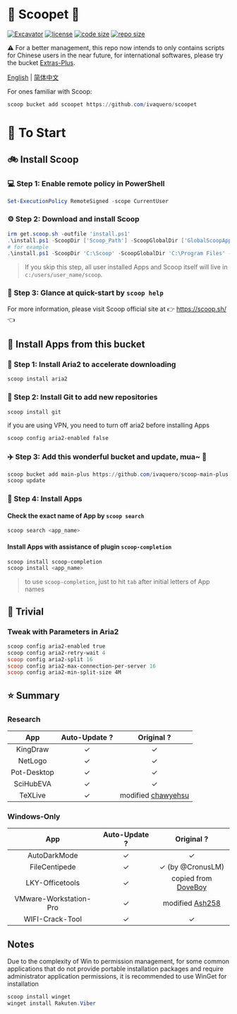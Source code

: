 # 🍨 Scoopet 🍨

[![Excavator](https://github.com/ivaquero/scoopet/actions/workflows/ci.yml/badge.svg)](https://github.com/ivaquero/scoopet/actions/workflows/ci.yml)
[![license](https://img.shields.io/github/license/ivaquero/scoopet)](https://github.com/ivaquero/scoopet/blob/master/LICENSE)
[![code size](https://img.shields.io/github/languages/code-size/ivaquero/scoopet.svg)](https://img.shields.io/github/languages/code-size/ivaquero/scoopet.svg)
[![repo size](https://img.shields.io/github/repo-size/ivaquero/scoopet.svg)](https://img.shields.io/github/repo-size/ivaquero/scoopet.svg)

⚠️ For a better management, this repo now intends to only contains scripts for Chinese users in the near future, for international softwares, please try the bucket [Extras-Plus](https://github.com/Scoopforge/Extras-Plus).

<p align="left">
<a href="README-EN.md">English</a> |
<a href="README.md">简体中文</a>
</p>

For ones familiar with Scoop:

```powershell
scoop bucket add scoopet https://github.com/ivaquero/scoopet
```

# 🏃 To Start

## 🚲 Install Scoop

### 💻 Step 1: Enable remote policy in PowerShell

```powershell
Set-ExecutionPolicy RemoteSigned -scope CurrentUser
```

### ⚙️ Step 2: Download and install Scoop

```powershell
irm get.scoop.sh -outfile 'install.ps1'
.\install.ps1 -ScoopDir ['Scoop_Path'] -ScoopGlobalDir ['GlobalScoopApps_Path'] -NoProxy
# for example
.\install.ps1 -ScoopDir 'C:\Scoop' -ScoopGlobalDir 'C:\Program Files' -NoProxy
```

> If you skip this step, all user installed Apps and Scoop itself will live in `c:/users/user_name/scoop`.

### 📖 Step 3: Glance at quick-start by `scoop help`

For more information, please visit Scoop official site at 👉 https://scoop.sh/ 👈

## 🚗 Install Apps from this bucket

### 🚋 Step 1: Install Aria2 to accelerate downloading

```powershell
scoop install aria2
```

### 🎫 Step 2: Install Git to add new repositories

```powershell
scoop install git
```

if you are using VPN, you need to turn off aria2 before installing Apps

```powershell
scoop config aria2-enabled false
```

### ✈️ Step 3: Add this wonderful bucket and update, mua~ 💋

```powershell
scoop bucket add main-plus https://github.com/ivaquero/scoop-main-plus
scoop update
```

### 🚀 Step 4: Install Apps

#### Check the exact name of App by `scoop search`

```powershell
scoop search <app_name>
```

#### Install Apps with assistance of plugin `scoop-completion`

```powershell
scoop install scoop-completion
scoop install <app_name>
```

> to use `scoop-completion`, just to hit `tab` after initial letters of App names

## 📝 Trivial

### Tweak with Parameters in Aria2

```powershell
scoop config aria2-enabled true
scoop config aria2-retry-wait 4
scoop config aria2-split 16
scoop config aria2-max-connection-per-server 16
scoop config aria2-min-split-size 4M
```

## ⭐️ Summary

### Research

|     App     | Auto-Update ? |                        Original ?                         |
| :---------: | :-----------: | :-------------------------------------------------------: |
|  KingDraw   |       ✓       |                             ✓                             |
|   NetLogo   |       ✓       |                             ✓                             |
| Pot-Desktop |       ✓       |                             ✓                             |
|  SciHubEVA  |       ✓       |                             ✓                             |
|   TeXLive   |       ✓       | modified [chawyehsu](https://github.com/chawyehsu/dorado) |

### Windows-Only

|          App           | Auto-Update ? |                        Original ?                         |
| :--------------------: | :-----------: | :-------------------------------------------------------: |
|      AutoDarkMode      |       ✓       |                             ✓                             |
|     FileCentipede      |       ✓       |                     ✓ (by @CronusLM)                      |
|    LKY-Officetools     |       ✓       |  copied from [DoveBoy](hhttps://github.com/DoveBoy/Apps)  |
| VMware-Workstation-Pro |       ✓       | modified [Ash258](https://github.com/Ash258/Scoop-Ash258) |
|    WIFI-Crack-Tool     |       ✓       |                             ✓                             |

## Notes

Due to the complexity of Win to permission management, for some common applications that do not provide portable installation packages and require administrator application permissions, it is recommended to use WinGet for installation

```powershell
scoop install winget
winget install Rakuten.Viber
```
